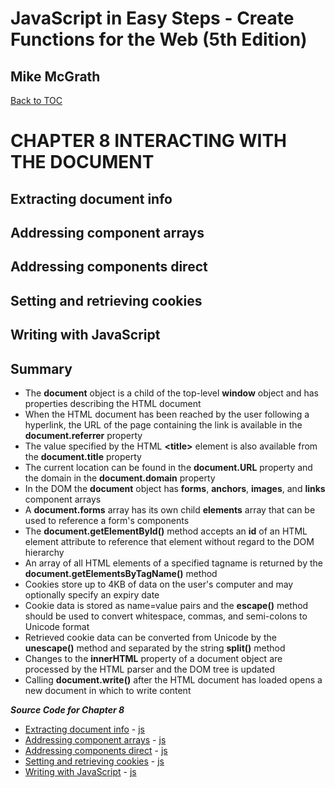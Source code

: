 # **JavaScript in Easy Steps - Create Functions for the Web (5th Edition)**
## Mike McGrath

<a href="THE BOOK ON JAVASCRIPT.md">Back to TOC</a>

# CHAPTER 8 INTERACTING WITH THE DOCUMENT
## Extracting document info
## Addressing component arrays
## Addressing components direct
## Setting and retrieving cookies
## Writing with JavaScript
## Summary<br>
   * The __document__ object is a child of the top-level __window__ object and has properties describing
     the HTML document
   * When the HTML document has been reached by the user following a hyperlink, the URL of the page
     containing the link is available in the __document.referrer__ property
   * The value specified by the HTML __&lt;title&gt;__ element is also available from the __document.title__ property
   * The current location can be found in the __document.URL__ property and the domain in the __document.domain__
     property
   * In the DOM the __document__ object has __forms__, __anchors__, __images__, and __links__ component arrays
   * A __document.forms__ array has its own child __elements__ array that can be used to reference a form's
     components
   * The __document.getElementById()__ method accepts an __id__ of an HTML element attribute to reference that
     element without regard to the DOM hierarchy
   * An array of all HTML elements of a specified tagname is returned by the __document.getElementsByTagName()__ method
   * Cookies store up to 4KB of data on the user's computer and may optionally specify an expiry date
   * Cookie data is stored as name=value pairs and the __escape()__ method should be used to convert whitespace,
     commas, and semi-colons to Unicode format
   * Retrieved cookie data can be converted from Unicode by the __unescape()__ method and separated by the
     string __split()__ method
   * Changes to the __innerHTML__ property of a document object are processed by the HTML parser and the DOM tree is updated
   * Calling __document.write()__ after the HTML document has loaded opens a new document in which to write content

***Source Code for Chapter 8***
        <ul>
          <li><a href="src/8-Interacting with the document/info-1.html">Extracting document info</a> -
            <a href="src/8-Interacting with the document/info.js"> js</a></li>
          <li><a href="src/8-Interacting with the document/components.html">Addressing component arrays</a> -
            <a href="src/8-Interacting with the document/components.js"> js</a></li>
          <li><a href="src/8-Interacting with the document/direct.html">Addressing components direct</a> -
            <a href="src/8-Interacting with the document/direct.js"> js</a></li>
          <li><a href="src/8-Interacting with the document/cookie.html">Setting and retrieving cookies</a> -
            <a href="src/8-Interacting with the document/cookie.js"> js</a></li>
          <li><a href="src/8-Interacting with the document/write.html">Writing with JavaScript</a> -
            <a href="src/8-Interacting with the document/write.js"> js</a></li>
        </ul>
